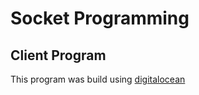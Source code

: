 # Socket Programming
## Client Program

This program was build using [digitalocean](https://www.digitalocean.com/community/tutorials/java-socket-programming-server-client)
